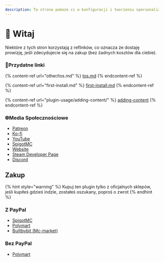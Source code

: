 ```yaml
---
description: Ta strona pomoże ci w konfiguracji i tworzeniu spersonalizowanych przedmiotów do mojego pluginu
---
```


# 👋 Witaj

Niektóre z tych stron korzystają z reflinków, co oznacza że dostaję prowizję, jeśli zdecydujecie się na zakup (bez żadnych kosztów dla ciebie).

### 💠Przydatne linki

{% content-ref url="other/tos.md" %}
[tos.md](other/tos.md)
{% endcontent-ref %}

{% content-ref url="first-install.md" %}
[first-install.md](first-install.md)
{% endcontent-ref %}

{% content-ref url="plugin-usage/adding-content/" %}
[adding-content](plugin-usage/adding-content/)
{% endcontent-ref %}

### 🌐Media Społecznościowe

* [Patreon](http://patreon.com/lonedev)
* [Ko-fi](http://a.devs.beer/kofi)
* [YouTube](http://youtube.com/lonedev)
* [SpigotMC](https://www.spigotmc.org/members/lonedev.88296/#resources)
* [Website](https://www.matteodev.it/)
* [Steam Developer Page](https://store.steampowered.com/developer/LoneDev/)
* [Discord](https://discord.gg/4dfnpUK)

## Zakup

{% hint style="warning" %}
Kupuj ten plugin tylko z oficjalnych sklepów, jeśli kupiłeś gdzieś indzie, zostałeś oszukany, poproś o zwrot
{% endhint %}

### Z PayPal

* [SpigotMC](https://www.spigotmc.org/resources/%E2%9C%A8itemsadder%E2%AD%90emotes-mobs-items-armors-hud-gui-emojis-blocks-wings-hats-liquids.73355/)
* [Polymart](https://polymart.org/resource/itemsadder-custom-items-etc.1851)
* [Builtbybit (Mc-market)](https://builtbybit.com/resources/itemsadder-emotes-mobs-items-armors-hud-gui-emojis-blocks-wings-hats-liquids.10839/)

### Bez PayPal

* [Polymart](https://polymart.org/resource/itemsadder-custom-items-etc.1851)
